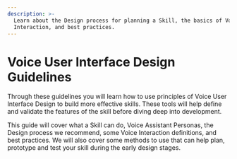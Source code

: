 ```yaml
---
description: >-
  Learn about the Design process for planning a Skill, the basics of Voice
  Interaction, and best practices.
---
```


# Voice User Interface Design Guidelines

Through these guidelines you will learn how to use principles of Voice User Interface Design to build more effective skills. 
These tools will help define and validate the features of the skill before diving deep into development.

This guide will cover what a Skill can do, Voice Assistant Personas, the Design process we recommend, some Voice Interaction definitions, and best practices. 
We will also cover some methods to use that can help plan, prototype and test your skill during the early design stages.



